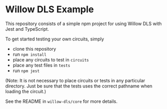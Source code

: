 # Willow DLS Example

This repository consists of a simple npm project for using  Willow DLS with Jest and TypeScript.

To get started testing your own circuits, simply
  * clone this repository
  * run `npm install`
  * place any circuits to test in `circuits`
  * place any test files in `tests`
  * run `npm jest`

(Note: It is not necessary to place circuits or tests in any particular directory.
Just be sure that the tests uses the correct pathname when loading the circuit.)

See the README in `willow-dls/core` for more details.
